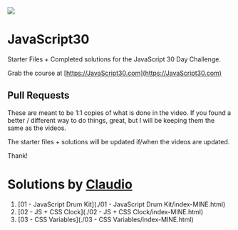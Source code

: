 ![](https://javascript30.com/images/JS3-social-share.png)

# JavaScript30

Starter Files + Completed solutions for the JavaScript 30 Day Challenge. 

Grab the course at [https://JavaScript30.com](https://JavaScript30.com)

## Pull Requests

These are meant to be 1:1 copies of what is done in the video. If you found a better / different way to do things, great, but I will be keeping them the same as the videos. 

The starter files + solutions will be updated if/when the videos are updated. 

Thank!

# Solutions by [Claudio](https://github.com/claudiopro)

1. [01 - JavaScript Drum Kit](./01 - JavaScript Drum Kit/index-MINE.html)
1. [02 - JS + CSS Clock](./02 - JS + CSS Clock/index-MINE.html)
1. [03 - CSS Variables](./03 - CSS Variables/index-MINE.html)
